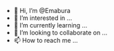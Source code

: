 - 👋 Hi, I’m @Emabura
- 👀 I’m interested in ...
- 🌱 I’m currently learning ...
- 💞️ I’m looking to collaborate on ...
- 📫 How to reach me ...

<!---
Emabura/Emabura is a ✨ special ✨ repository because its `README.md` (this file) appears on your GitHub profile.
You can click the Preview link to take a look at your changes.
--->
